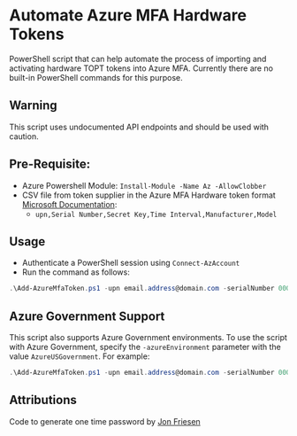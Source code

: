 # Automate Azure MFA Hardware Tokens

PowerShell script that can help automate the process of importing and activating hardware TOPT tokens into Azure MFA. Currently there are no built-in PowerShell commands for this purpose.

## Warning

This script uses undocumented API endpoints and should be used with caution.

## Pre-Requisite:

- Azure Powershell Module: `Install-Module -Name Az -AllowClobber`
- CSV file from token supplier in the Azure MFA Hardware token format [Microsoft Documentation](https://docs.microsoft.com/en-gb/azure/active-directory/authentication/concept-authentication-oath-tokens#oath-hardware-tokens-preview):
  - `upn,Serial Number,Secret Key,Time Interval,Manufacturer,Model`

## Usage

- Authenticate a PowerShell session using `Connect-AzAccount`
- Run the command as follows:
```powershell
.\Add-AzureMfaToken.ps1 -upn email.address@domain.com -serialNumber 000000000 -tokensCSV c:\pathTo\tokens.csv
```

## Azure Government Support

This script also supports Azure Government environments. To use the script with Azure Government, specify the `-azureEnvironment` parameter with the value `AzureUSGovernment`. For example:

```powershell
.\Add-AzureMfaToken.ps1 -upn email.address@domain.com -serialNumber 000000000 -tokensCSV c:\pathTo\tokens.csv -environment AzureUSGovernment
```

## Attributions

Code to generate one time password by [Jon Friesen](https://gist.github.com/jonfriesen/234c7471c3e3199f97d5)
